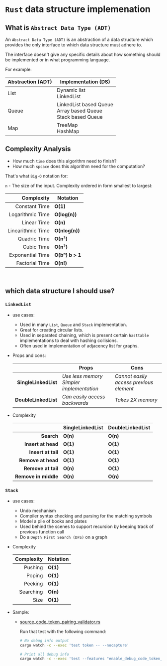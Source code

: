 # `Rust` data structure implemenation

## What is `Abstract Data Type (ADT)`

An `Abstract Data Type (ADT)` is an abstraction of a data structure which provides the only interface to which data structure must adhere to.

The interface doesn't give any specific details about how something should be implemented or in what programming language.

For example:

| **Abstraction** (ADT) | **Implementation** (DS)
|-------------------|--------------------
| List | Dynamic list </br> LinkedList
| Queue | LinkedList based Queue </br> Array based Queue </br> Stack based Queue
| Map | TreeMap</br> HashMap


## Complexity Analysis

- How much `time` does this algorithm need to finish?
- How much `spcace` does this algorithm need for the computation?

That's what `Big-O` notation for:

`n` - The size of the input.
Complexity ordered in form smallest to largest:

| Complexity | Notation
|-------------: | --------------
| Constant Time| **O(1)**
| Logarithmic Time| **O(log(n))**
| Linear Time| **O(n)**
| Linearithmic Time| **O(nlog(n))**
| Quadric Time| **O(n²)**
| Cubic Time| **O(n³)**
| Exponential Time| **O(bⁿ) b > 1**
| Factorial Time| **O(n!)**

</br>

## which data structure I should use?

### `LinkedList` 

- use cases:

    - Used in many `List`, `Queue` and `Stack` implementation.
    - Great for creating circular lists.
    - Used in separated chaining, which is present certain `hasttable` implementations to deal with hashing collisions.
    - Often used in implementation of adjacency list for graphs.

- Props and cons:

    | |Props | Cons
    |-----: | ---- | -------
    | **SingleLinkedList** | _Use less memory_</br>_Simpler implementation_ | _Cannot easily access previous element_
    | **DoubleLinkedList** |_Can easily access backwards_ | _Takes 2X memory_


- Complexity

    | |SingleLinkedList | DoubleLinkedList
    |-----: | ---- | -------
    | **Search** | **O(n)** | **O(n)**
    | **Insert at head** |**O(1)** | **O(1)**
    | **Insert at tail** |**O(1)** | **O(1)**
    | **Remove at head** |**O(1)** | **O(1)**
    | **Remove at tail** |**O(n)** | **O(1)**
    | **Remove in middle** |**O(n)** | **O(n)**

### `Stack` 

- use cases:

    - Undo mechanism
    - Compiler syntax checking and parsing for the matching symbols
    - Model a pile of books and plates
    - Used behind the scenes to support recursion by keeping track of previous function call
    - Do a `Depth First Search (DFS)` on a graph

- Complexity

    | Complexity | Notation
    |----------: | --------
    | Pushing | **O(1)**
    | Poping | **O(1)**
    | Peeking | **O(1)**
    | Searching | **O(n)**
    | Size | **O(1)**


- Sample:

    - [source_code_token_pairing_validator.rs](https://github.com/wisonye/data-structure-implementation-by-rust/tree/master/src/source_code_token_pairing_validator.rs)

        Run that test with the following command:

        ```bash
        # No debug info output
        cargo watch -c --exec 'test token -- --nocapture'

        # Print all debug info
        cargo watch -c --exec 'test --features "enable_debug_code_token_pairing" token -- --nocapture'
        ```
